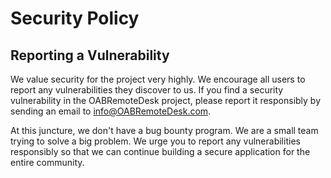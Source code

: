 # Security Policy

## Reporting a Vulnerability

We value security for the project very highly. We encourage all users to report any vulnerabilities they discover to us.
If you find a security vulnerability in the OABRemoteDesk project, please report it responsibly by sending an email to info@OABRemoteDesk.com.

At this juncture, we don't have a bug bounty program. We are a small team trying to solve a big problem. We urge you to report any vulnerabilities responsibly
so that we can continue building a secure application for the entire community.
